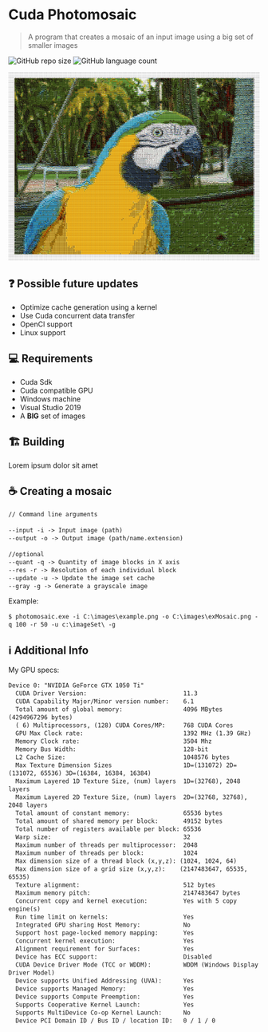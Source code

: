 # Cuda Photomosaic

<!---Esses são exemplos. Veja https://shields.io para outras pessoas ou para personalizar este conjunto de escudos. Você pode querer incluir dependências, status do projeto e informações de licença aqui--->
> A program that creates a mosaic of an input image using a big set of smaller images

![GitHub repo size](https://img.shields.io/github/repo-size/IgorSantoss/PhotomosaicCuda?style=for-the-badge)
![GitHub language count](https://img.shields.io/github/languages/count/IgorSantoss/PhotomosaicCuda?style=for-the-badge)

<p align="center">
  <img src="papagaio.png" alt="exemplo imagem">
</p>

## ❓ Possible future updates

* Optimize cache generation using a kernel
* Use Cuda concurrent data transfer
* OpenCl support
* Linux support

## 💻 Requirements

<!---Estes são apenas requisitos de exemplo. Adicionar, duplicar ou remover conforme necessário--->
* Cuda Sdk
* Cuda compatible GPU
* Windows machine
* Visual Studio 2019
* A <strong>BIG</strong> set of images

## 🏗️ Building

  Lorem ipsum dolor sit amet

## ☕ Creating a mosaic


```
// Command line arguments

--input -i -> Input image (path)
--output -o -> Output image (path/name.extension)

//optional
--quant -q -> Quantity of image blocks in X axis
--res -r -> Resolution of each individual block 
--update -u -> Update the image set cache
--gray -g -> Generate a grayscale image
```

Example:

```
$ photomosaic.exe -i C:\images\example.png -o C:\images\exMosaic.png -q 100 -r 50 -u c:\imageSet\ -g
```

## ℹ️ Additional Info

My GPU specs:

```
Device 0: "NVIDIA GeForce GTX 1050 Ti"
  CUDA Driver Version:                           11.3
  CUDA Capability Major/Minor version number:    6.1
  Total amount of global memory:                 4096 MBytes (4294967296 bytes)
  ( 6) Multiprocessors, (128) CUDA Cores/MP:     768 CUDA Cores
  GPU Max Clock rate:                            1392 MHz (1.39 GHz)
  Memory Clock rate:                             3504 Mhz
  Memory Bus Width:                              128-bit
  L2 Cache Size:                                 1048576 bytes
  Max Texture Dimension Sizes                    1D=(131072) 2D=(131072, 65536) 3D=(16384, 16384, 16384)
  Maximum Layered 1D Texture Size, (num) layers  1D=(32768), 2048 layers
  Maximum Layered 2D Texture Size, (num) layers  2D=(32768, 32768), 2048 layers
  Total amount of constant memory:               65536 bytes
  Total amount of shared memory per block:       49152 bytes
  Total number of registers available per block: 65536
  Warp size:                                     32
  Maximum number of threads per multiprocessor:  2048
  Maximum number of threads per block:           1024
  Max dimension size of a thread block (x,y,z): (1024, 1024, 64)
  Max dimension size of a grid size (x,y,z):    (2147483647, 65535, 65535)
  Texture alignment:                             512 bytes
  Maximum memory pitch:                          2147483647 bytes
  Concurrent copy and kernel execution:          Yes with 5 copy engine(s)
  Run time limit on kernels:                     Yes
  Integrated GPU sharing Host Memory:            No
  Support host page-locked memory mapping:       Yes
  Concurrent kernel execution:                   Yes
  Alignment requirement for Surfaces:            Yes
  Device has ECC support:                        Disabled
  CUDA Device Driver Mode (TCC or WDDM):         WDDM (Windows Display Driver Model)
  Device supports Unified Addressing (UVA):      Yes
  Device supports Managed Memory:                Yes
  Device supports Compute Preemption:            Yes
  Supports Cooperative Kernel Launch:            Yes
  Supports MultiDevice Co-op Kernel Launch:      No
  Device PCI Domain ID / Bus ID / location ID:   0 / 1 / 0
```